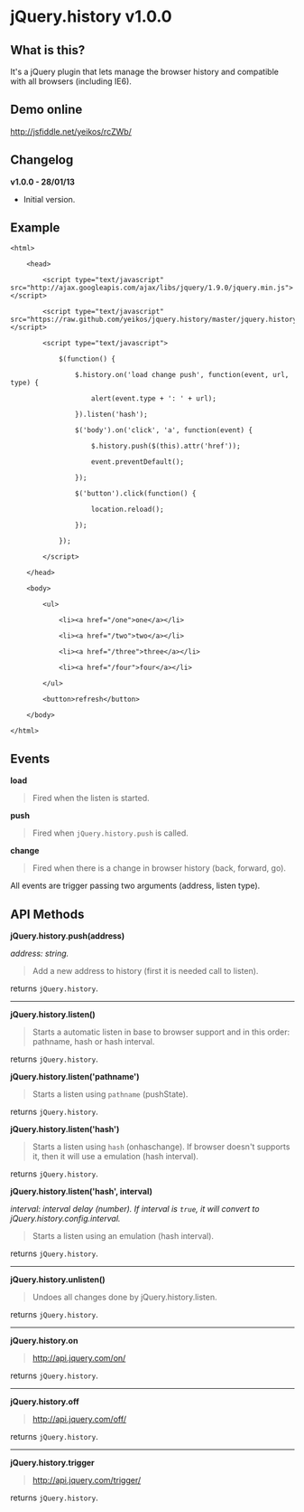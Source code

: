 jQuery.history v1.0.0
==================================================

What is this?
--------------------------------------

It's a jQuery plugin that lets manage the browser history and compatible with all browsers (including IE6).

Demo online
--------------------------------------

http://jsfiddle.net/yeikos/rcZWb/

Changelog
--------------------------------------

**v1.0.0 - 28/01/13**

- Initial version.

Example
--------------------------------------

	<html>

		<head>

			<script type="text/javascript" src="http://ajax.googleapis.com/ajax/libs/jquery/1.9.0/jquery.min.js"></script>

			<script type="text/javascript" src="https://raw.github.com/yeikos/jquery.history/master/jquery.history.js"></script>

			<script type="text/javascript">

				$(function() {

					$.history.on('load change push', function(event, url, type) {

						alert(event.type + ': ' + url);

					}).listen('hash');

					$('body').on('click', 'a', function(event) {

						$.history.push($(this).attr('href'));

						event.preventDefault();

					});

					$('button').click(function() {

						location.reload();

					});

				});

			</script>

		</head>

		<body>

			<ul>

				<li><a href="/one">one</a></li>

				<li><a href="/two">two</a></li>

				<li><a href="/three">three</a></li>

				<li><a href="/four">four</a></li>

			</ul>

			<button>refresh</button>

		</body>

	</html>

Events
--------------------------------------

**load**

> Fired when the listen is started.

**push**

> Fired when `jQuery.history.push` is called.

**change**

> Fired when there is a change in browser history (back, forward, go).

All events are trigger passing two arguments (address, listen type).

API Methods
--------------------------------------

**jQuery.history.push(address)**

_address: string._

> Add a new address to history (first it is needed call to listen).

returns `jQuery.history`.

***

**jQuery.history.listen()**

> Starts a automatic listen in base to browser support and in this order: pathname, hash or hash interval.

returns `jQuery.history`.

**jQuery.history.listen('pathname')**

> Starts a listen using `pathname` (pushState).

returns `jQuery.history`.

**jQuery.history.listen('hash')**

> Starts a listen using `hash` (onhaschange). If browser doesn't supports it, then it will use a emulation (hash interval).

returns `jQuery.history`.

**jQuery.history.listen('hash', interval)**

_interval: interval delay (number). If interval is `true`, it will convert to jQuery.history.config.interval._

> Starts a listen using an emulation (hash interval).

returns `jQuery.history`.

***

**jQuery.history.unlisten()**

> Undoes all changes done by jQuery.history.listen.

returns `jQuery.history`.

***

**jQuery.history.on**

> http://api.jquery.com/on/

returns `jQuery.history`.

***

**jQuery.history.off**

> http://api.jquery.com/off/

returns `jQuery.history`.

***

**jQuery.history.trigger**

> http://api.jquery.com/trigger/

returns `jQuery.history`.